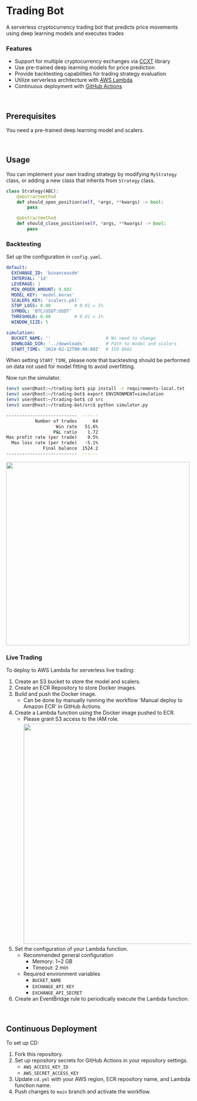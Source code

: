 # Trading Bot

A serverless cryptocurrency trading bot that predicts price movements using deep learning models and executes trades

### Features

- Support for multiple cryptocurrency exchanges via [CCXT](https://github.com/ccxt/ccxt) library
- Use pre-trained deep learning models for price prediction
- Provide backtesting capabilities for trading strategy evaluation
- Utilize serverless architecture with [AWS Lambda](https://aws.amazon.com/lambda/)
- Continuous deployment with [GitHub Actions](https://github.com/features/actions)

<br>

## Prerequisites

You need a pre-trained deep learning model and scalers.

<br>

## Usage

You can implement your own trading strategy by modifying `MyStrategy` class, or adding a new class that inherits from `Strategy` class.

```python
class Strategy(ABC):
    @abstractmethod
    def should_open_position(self, *args, **kwargs) -> bool:
        pass

    @abstractmethod
    def should_close_position(self, *args, **kwargs) -> bool:
        pass
```

### Backtesting

Set up the configuration in `config.yaml`.

```yaml
default:
  EXCHANGE_ID: 'binanceusdm'
  INTERVAL: '1d'
  LEVERAGE: 1
  MIN_ORDER_AMOUNT: 0.002
  MODEL_KEY: 'model.keras'
  SCALERS_KEY: 'scalers.pkl'
  STOP_LOSS: 0.00         # 0.01 = 1%
  SYMBOL: 'BTC/USDT:USDT'
  THRESHOLD: 0.00         # 0.01 = 1%
  WINDOW_SIZE: 5

simulation:
  BUCKET_NAME: ''                     # No need to change
  DOWNLOAD_DIR: '../downloads'        # Path to model and scalers
  START_TIME: '2024-02-12T00:00:00Z'  # ISO 8601
```

When setting `START_TIME`, please note that backtesting should be performed on data not used for model fitting to avoid overfitting.

Now run the simulator.

```bash
(env) user@host:~/trading-bot$ pip install -r requirements-local.txt
(env) user@host:~/trading-bot$ export ENVIRONMENT=simulation
(env) user@host:~/trading-bot$ cd src
(env) user@host:~/trading-bot/src$ python simulator.py
```

```bash
---------------------------  ------
           Number of trades      64
                   Win rate   51.6%
                  P&L ratio    1.72
Max profit rate (per trade)    9.5%
  Max loss rate (per trade)   -5.1%
              Final balance  1524.2
---------------------------  ------
```

<img src="https://dydi59svggub9.cloudfront.net/trading-bot/usdt-balance.png" width="500">

### Live Trading

To deploy to AWS Lambda for serverless live trading:

1. Create an S3 bucket to store the model and scalers.
2. Create an ECR Repository to store Docker images.
3. Build and push the Docker image.
   - Can be done by manually running the workflow 'Manual deploy to Amazon ECR' in GitHub Actions.
4. Create a Lambda function using the Docker image pushed to ECR.
   - Please grant S3 access to the IAM role.
     <img src="https://dydi59svggub9.cloudfront.net/trading-bot/iam-role.png" width="600" style="display: block; margin: 5px 0;">
5. Set the configuration of your Lambda function.
   - Recommended general configuration
     - Memory: 1~2 GB
     - Timeout: 2 min
   - Required environment variables
     - `BUCKET_NAME`
     - `EXCHANGE_API_KEY`
     - `EXCHANGE_API_SECRET`
6. Create an EventBridge rule to periodically execute the Lambda function.

<br>

## Continuous Deployment

To set up CD:

1. Fork this repository.
2. Set up repository secrets for GitHub Actions in your repository settings.
   - `AWS_ACCESS_KEY_ID`
   - `AWS_SECRET_ACCESS_KEY`
3. Update `cd.yml` with your AWS region, ECR repository name, and Lambda function name.
4. Push changes to `main` branch and activate the workflow.
